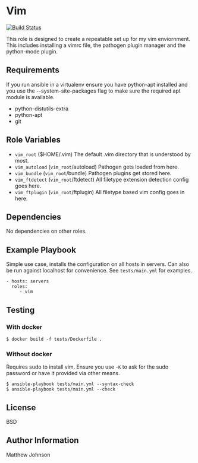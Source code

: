 # Vim

[![Build Status](https://travis-ci.org/mjohno/vim.svg?branch=master)](https://travis-ci.org/mjohno/vim)

This role is designed to create a repeatable set up for my vim enviornment. This includes installing a vimrc file, the pathogen plugin manager and the python-mode plugin.

## Requirements

If you run ansible in a virtualenv ensure you have python-apt installed and you use the --system-site-packages flag to make sure the required apt module is available.

* python-distutils-extra
* python-apt 
* git

## Role Variables

* `vim_root` ($HOME/.vim) The default .vim directory that is understood by most.
* `vim_autoload` (`vim_root`/autoload) Pathogen gets loaded from here.
* `vim_bundle` (`vim_root`/bundle) Pathogen plugins get stored here.
* `vim_ftdetect` (`vim_root`/ftdetect) All filetype extension detection config goes here.
* `vim_ftplugin` (`vim_root`/ftplugin) All filetype based vim config goes in here.

## Dependencies

No dependencies on other roles.

## Example Playbook

Simple use case, installs the configuration on all hosts in servers. Can also be run against localhost for convenience. See `tests/main.yml` for examples.

    - hosts: servers
      roles:
         - vim

## Testing

### With docker

```
$ docker build -f tests/Dockerfile .
```

### Without docker

Requires sudo to install vim. Ensure you use `-K` to ask for the sudo password or have it provided via other means.

```
$ ansible-playbook tests/main.yml --syntax-check
$ ansible-playbook tests/main.yml --check
```

## License

BSD

## Author Information

Matthew Johnson
